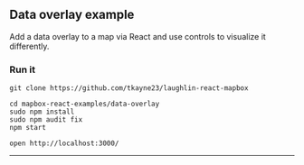 Data overlay example
---

Add a data overlay to a map via React and use controls to visualize it differently.


### Run it

    git clone https://github.com/tkayne23/laughlin-react-mapbox

    cd mapbox-react-examples/data-overlay
    sudo npm install
    sudo npm audit fix
    npm start

    open http://localhost:3000/

---
